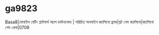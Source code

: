 # ga9823
Basa8|মোবাইল বেটিং প্ল্যাটফর্ম অ্যাপ ডাউনলোড | পরিচিত অনলাইন ক্যাসিনো ব্র্যান্ড|স্লট গেম ক্যাসিনো|ক্যাসিনো গেম খেলা|0708
